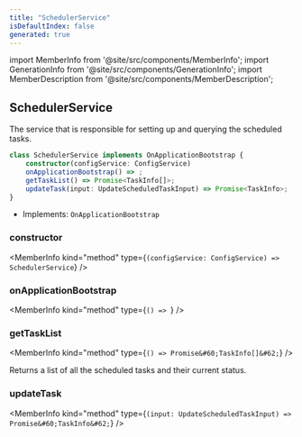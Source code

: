 ```yaml
---
title: "SchedulerService"
isDefaultIndex: false
generated: true
---
```

<!-- This file was generated from the Vendure source. Do not modify. Instead, re-run the "docs:build" script -->
import MemberInfo from '@site/src/components/MemberInfo';
import GenerationInfo from '@site/src/components/GenerationInfo';
import MemberDescription from '@site/src/components/MemberDescription';


## SchedulerService

<GenerationInfo sourceFile="packages/core/src/scheduler/scheduler.service.ts" sourceLine="33" packageName="@vendure/core" since="3.3.0" />

The service that is responsible for setting up and querying the scheduled tasks.

```ts title="Signature"
class SchedulerService implements OnApplicationBootstrap {
    constructor(configService: ConfigService)
    onApplicationBootstrap() => ;
    getTaskList() => Promise<TaskInfo[]>;
    updateTask(input: UpdateScheduledTaskInput) => Promise<TaskInfo>;
}
```
* Implements: <code>OnApplicationBootstrap</code>



<div className="members-wrapper">

### constructor

<MemberInfo kind="method" type={`(configService: ConfigService) => SchedulerService`}   />


### onApplicationBootstrap

<MemberInfo kind="method" type={`() => `}   />


### getTaskList

<MemberInfo kind="method" type={`() => Promise&#60;TaskInfo[]&#62;`}   />

Returns a list of all the scheduled tasks and their current status.
### updateTask

<MemberInfo kind="method" type={`(input: UpdateScheduledTaskInput) => Promise&#60;TaskInfo&#62;`}   />




</div>
